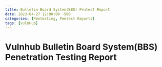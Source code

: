 ```yaml
---
title: Bulletin Board System(BBS) Pentest Report
date: 2023-04-27 12:00:00 -500
categories: [Pentesting, Pentest Reports]
tags: [VulnHub]
---
```


# Vulnhub Bulletin Board System(BBS) Penetration Testing Report

<object data="{{ mooolight.github.io }}{{ mooolight.github.io }}/assets/pdf/Pentest1Report_Correction.pdf" width="800" height="1000" type="application/pdf"></object>
